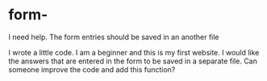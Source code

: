 # form-
I need help. The form entries should be saved in an another file

I wrote a little code. I am a beginner and this is my first website.
I would like the answers that are entered in the form to be saved in a separate file. Can someone improve the code and add this function?
